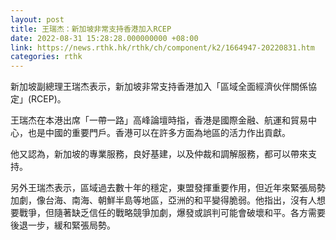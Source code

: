 ```yaml
---
layout: post
title: 王瑞杰：新加坡非常支持香港加入RCEP
date: 2022-08-31 15:28:28.000000000 +08:00
link: https://news.rthk.hk/rthk/ch/component/k2/1664947-20220831.htm
categories: rthk
---
```


新加坡副總理王瑞杰表示，新加坡非常支持香港加入「區域全面經濟伙伴關係協定」(RCEP)。

王瑞杰在本港出席「一帶一路」高峰論壇時指，香港是國際金融、航運和貿易中心，也是中國的重要門戶。香港可以在許多方面為地區的活力作出貢獻。

他又認為，新加坡的專業服務，良好基建，以及仲裁和調解服務，都可以帶來支持。

另外王瑞杰表示，區域過去數十年的穩定，東盟發揮重要作用，但近年來緊張局勢加劇，像台海、南海、朝鮮半島等地區，亞洲的和平變得脆弱。他指出，沒有人想要戰爭，但隨著缺乏信任的戰略競爭加劇，爆發或誤判可能會破壞和平。各方需要後退一步，緩和緊張局勢。
